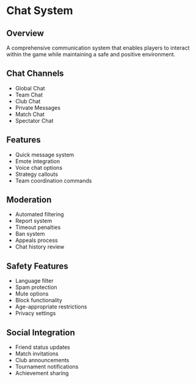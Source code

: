 # Chat System 

## Overview
A comprehensive communication system that enables players to interact within the game while maintaining a safe and positive environment.

## Chat Channels
- Global Chat
- Team Chat
- Club Chat
- Private Messages
- Match Chat
- Spectator Chat

## Features
- Quick message system
- Emote integration
- Voice chat options
- Strategy callouts
- Team coordination commands

## Moderation
- Automated filtering
- Report system
- Timeout penalties
- Ban system
- Appeals process
- Chat history review

## Safety Features
- Language filter
- Spam protection
- Mute options
- Block functionality
- Age-appropriate restrictions
- Privacy settings

## Social Integration
- Friend status updates
- Match invitations
- Club announcements
- Tournament notifications
- Achievement sharing
